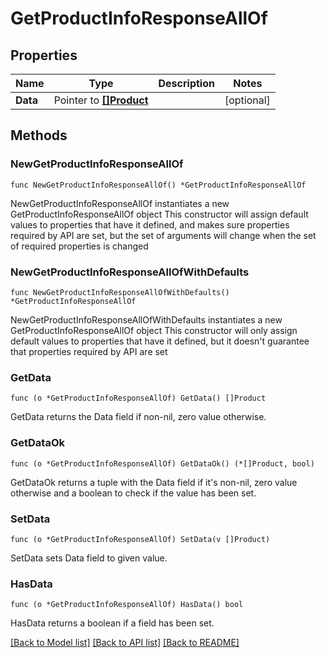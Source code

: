 # GetProductInfoResponseAllOf

## Properties

Name | Type | Description | Notes
------------ | ------------- | ------------- | -------------
**Data** | Pointer to [**[]Product**](Product.md) |  | [optional] 

## Methods

### NewGetProductInfoResponseAllOf

`func NewGetProductInfoResponseAllOf() *GetProductInfoResponseAllOf`

NewGetProductInfoResponseAllOf instantiates a new GetProductInfoResponseAllOf object
This constructor will assign default values to properties that have it defined,
and makes sure properties required by API are set, but the set of arguments
will change when the set of required properties is changed

### NewGetProductInfoResponseAllOfWithDefaults

`func NewGetProductInfoResponseAllOfWithDefaults() *GetProductInfoResponseAllOf`

NewGetProductInfoResponseAllOfWithDefaults instantiates a new GetProductInfoResponseAllOf object
This constructor will only assign default values to properties that have it defined,
but it doesn't guarantee that properties required by API are set

### GetData

`func (o *GetProductInfoResponseAllOf) GetData() []Product`

GetData returns the Data field if non-nil, zero value otherwise.

### GetDataOk

`func (o *GetProductInfoResponseAllOf) GetDataOk() (*[]Product, bool)`

GetDataOk returns a tuple with the Data field if it's non-nil, zero value otherwise
and a boolean to check if the value has been set.

### SetData

`func (o *GetProductInfoResponseAllOf) SetData(v []Product)`

SetData sets Data field to given value.

### HasData

`func (o *GetProductInfoResponseAllOf) HasData() bool`

HasData returns a boolean if a field has been set.


[[Back to Model list]](../README.md#documentation-for-models) [[Back to API list]](../README.md#documentation-for-api-endpoints) [[Back to README]](../README.md)


